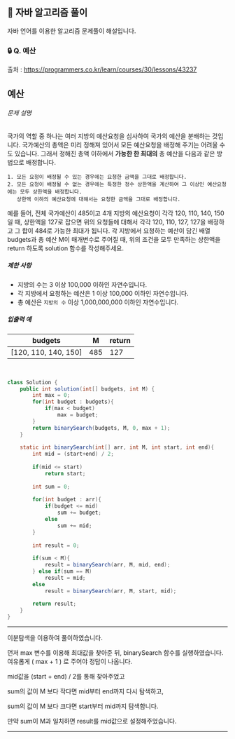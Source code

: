 ## 🚩 자바 알고리즘 풀이

자바 언어를 이용한 알고리즘 문제풀이 해설입니다.



### :lock: ​Q. 예산

출처 :  https://programmers.co.kr/learn/courses/30/lessons/43237

## 예산

###### 문제 설명

국가의 역할 중 하나는 여러 지방의 예산요청을 심사하여 국가의 예산을 분배하는 것입니다. 국가예산의 총액은 미리 정해져 있어서 모든 예산요청을 배정해 주기는 어려울 수도 있습니다. 그래서 정해진 총액 이하에서 **가능한 한 최대의** 총 예산을 다음과 같은 방법으로 배정합니다.



```
1. 모든 요청이 배정될 수 있는 경우에는 요청한 금액을 그대로 배정합니다.
2. 모든 요청이 배정될 수 없는 경우에는 특정한 정수 상한액을 계산하여 그 이상인 예산요청에는 모두 상한액을 배정합니다. 
   상한액 이하의 예산요청에 대해서는 요청한 금액을 그대로 배정합니다. 
```



예를 들어, 전체 국가예산이 485이고 4개 지방의 예산요청이 각각 120, 110, 140, 150일 때, 상한액을 127로 잡으면 위의 요청들에 대해서 각각 120, 110, 127, 127을 배정하고 그 합이 484로 가능한 최대가 됩니다.
각 지방에서 요청하는 예산이 담긴 배열 budgets과 총 예산 M이 매개변수로 주어질 때, 위의 조건을 모두 만족하는 상한액을 return 하도록 solution 함수를 작성해주세요.



##### 제한 사항

- 지방의 수는 3 이상 100,000 이하인 자연수입니다.
- 각 지방에서 요청하는 예산은 1 이상 100,000 이하인 자연수입니다.
- 총 예산은 `지방의 수` 이상 1,000,000,000 이하인 자연수입니다.



##### 입출력 예

| budgets              | M    | return |
| -------------------- | ---- | ------ |
| [120, 110, 140, 150] | 485  | 127    |

<br/>

```java
class Solution {
    public int solution(int[] budgets, int M) {
        int max = 0;
        for(int budget : budgets){
            if(max < budget)
                max = budget;
        }
        return binarySearch(budgets, M, 0, max + 1);
    }
    
    static int binarySearch(int[] arr, int M, int start, int end){
        int mid = (start+end) / 2;
        
        if(mid <= start)
            return start;
        
        int sum = 0;
        
        for(int budget : arr){
            if(budget <= mid)
                sum += budget;
            else
                sum += mid;
        }
        
        int result = 0;
        
        if(sum < M){
            result = binarySearch(arr, M, mid, end);
        } else if(sum == M)
            result = mid;
        else
            result = binarySearch(arr, M, start, mid);
    
        return result;
    }
}
```

<hr/>
이분탐색을 이용하여 풀이하였습니다.



먼저 max 변수를 이용해 최대값을 찾아준 뒤, binarySearch 함수를 실행하였습니다.  여유롭게  ( max + 1 ) 로 주어야 정답이 나옵니다.



mid값을 (start + end) / 2를 통해 찾아주었고 



sum의 값이 M 보다 작다면 mid부터 end까지 다시 탐색하고,

sum의 값이 M 보다 크다면 start부터 mid까지 탐색합니다.



만약 sum이 M과 일치하면 result를 mid값으로 설정해주었습니다.

<hr>

